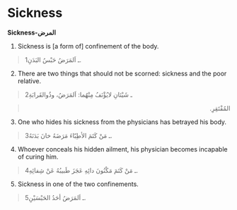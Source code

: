 Sickness
========

**Sickness-المرض**

1. Sickness is [a form of] confinement of the body.

> 1ـ اَلمَرَضُ حَبْسُ البَدَنِ.

2. There are two things that should not be scorned: sickness and the
poor relative.

> 2ـ شَيْئانِ لايُؤْنَفُ مِنْهُما: اَلمَرَضُ، وذُوالقَرابَةِ
<blockquote dir="rtl">
  <p>
المُفْتَقِرِ.
  </p>
</blockquote>

3. One who hides his sickness from the physicians has betrayed his body.

> 3ـ مَنْ كَتَمَ الأطِبّاءَ مَرَضَهُ خانَ بَدَنَهُ.

4. Whoever conceals his hidden ailment, his physician becomes incapable
of curing him.

> 4ـ مَنْ كَتَمَ مَكْنُونَ دائِهِ عَجَزَ طَبيبُهُ عَنْ شِفائِهِ.

5. Sickness in one of the two confinements.

> 5ـ اَلمَرَضُ أحَدُ الحَبْسَيْنِ.


